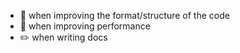 - :art: when improving the format/structure of the code
- :rocket: when improving performance
- :pencil2: when writing docs
